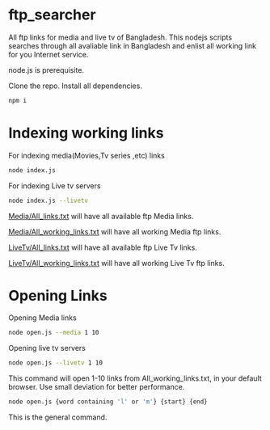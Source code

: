 # ftp_searcher
All ftp links for media and live tv of Bangladesh.
This nodejs scripts searches through all avaliable link in Bangladesh and enlist all working link for you Internet service.

node.js is prerequisite.

Clone the repo. Install all dependencies.
```bash
npm i
```

# Indexing working links
For indexing media(Movies,Tv series ,etc) links
```bash
node index.js
```
For indexing Live tv servers
```bash
node index.js --livetv
```

[Media/All_links.txt](https://github.com/Sourav9063/ftp_searcher/blob/main/Media/All_links.txt) will have all available ftp Media links.

[Media/All_working_links.txt](https://github.com/Sourav9063/ftp_searcher/blob/main/Media/All_working_links.txt) will have all working Media ftp links.

[LiveTv/All_links.txt](https://github.com/Sourav9063/ftp_searcher/blob/main/LiveTV/All_links.txt) will have all available ftp Live Tv links.

[LiveTv/All_working_links.txt](https://github.com/Sourav9063/ftp_searcher/blob/main/LiveTV/All_working_links.txt) will have all working Live Tv ftp links.

# Opening Links
Opening Media links
```bash
node open.js --media 1 10
```
Opening live tv servers
```bash
node open.js --livetv 1 10
```
This command will open 1-10 links from All_working_links.txt, in your default browser. Use small deviation for better performance.

```bash
node open.js {word containing 'l' or 'm'} {start} {end}
```
This is the general command.
